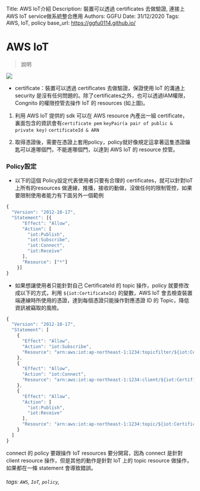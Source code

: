 Title: AWS IoT介紹
Description: 裝置可以透過 certificates 去做驗證,
      連接上AWS IoT service做系統整合應用
Authors: GGFU
Date: 31/12/2020
Tags: AWS, IoT, policy
base_url: https://ggfu0114.github.io/


# AWS IoT

> 說明

![](https://i.imgur.com/khnUOLr.png)


- certificate：裝置可以透過 certificates 去做驗證，保證使用 IoT 的溝通上 security 是沒有任何問題的。除了certificates之外，也可以透過IAM權限，Congnito 的權限控管去操作 IoT 的  resources (如上圖)。


1. 利用 AWS IoT 提供的 sdk 可以在 AWS resource 內產出一組 certificate， 裏面包含的資訊會有`certificate pem` `keyPair(a pair of public & private key)` `certificateId & ARN`

2. 取得憑證後，需要在憑證上套用policy，policy就好像規定這拿著這隻憑證鑰匙可以進哪個門，不能進哪個門，以達到 AWS IoT 的 resource 控管。

### Policy設定
- 以下的這個 Policy設定代表使用者只要有合理的 certificates，就可以針對IoT上所有的resources 做連線，推播，接收的動做，沒做任何的限制管控，如果要限制使用者能力有下面另外一個範例
```javascript
{
  "Version": "2012-10-17",
  "Statement": [{
      "Effect": "Allow",
      "Action": [
        "iot:Publish",
        "iot:Subscribe",
        "iot:Connect",
        "iot:Receive"
      ],
      "Resource": ["*"]
    }]
}
```

- 如果想讓使用者只能針對自己 CertificateId 的 topic 操作，policy 就要修改成以下的方式，利用 `${iot:CertificateId}` 的變數，AWS IoT 會去檢查裝置端連線時所使用的憑證，達到每個憑證只能操作對應憑證 ID 的 Topic，降低資訊被竊取的風險。

```javascript
{
  "Version": "2012-10-17",
  "Statement": [
    {
      "Effect": "Allow",
      "Action": "iot:Subscribe",
      "Resource": "arn:aws:iot:ap-northeast-1:1234:topicfilter/${iot:CertificateId}"
    },
    {
      "Effect": "Allow",
      "Action": "iot:Connect",
      "Resource": "arn:aws:iot:ap-northeast-1:1234:client/${iot:CertificateId}"
    },
    {
      "Effect": "Allow",
      "Action": [
        "iot:Publish",
        "iot:Receive"
      ],
      "Resource": "arn:aws:iot:ap-northeast-1:1234:topic/${iot:CertificateId}"
    }
  ]
}
```

connect 的 policy 要跟操作 IoT resources 要分開寫，因為 connect 是針對 client resource 操作，但是其他的動作是針對 IoT 上的 topic resource 做操作，如果都在一條 statement 會導致錯誤。


###### tags: `AWS`, `IoT`, `policy`,
